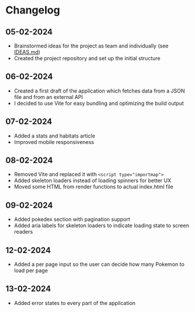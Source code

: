 # Changelog

## 05-02-2024

- Brainstormed ideas for the project as team and individually (see [IDEAS.md](./IDEAS.md))
- Created the project repository and set up the initial structure

## 06-02-2024

- Created a first draft of the application which fetches data from a JSON file and from an external API
- I decided to use Vite for easy bundling and optimizing the build output

## 07-02-2024

- Added a stats and habitats article
- Improved mobile responsiveness

## 08-02-2024

- Removed Vite and replaced it with `<script type="importmap">`
- Added skeleton loaders instead of loading spinners for better UX
- Moved some HTML from render functions to actual index.html file

## 09-02-2024

- Added pokedex section with pagination support
- Added aria labels for skeleton loaders to indicate loading state to screen readers

## 12-02-2024

- Added a per page input so the user can decide how many Pokemon to load per page

## 13-02-2024

- Added error states to every part of the application
